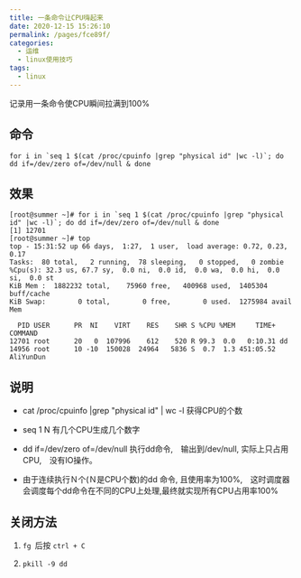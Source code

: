 ```yaml
---
title: 一条命令让CPU嗨起来
date: 2020-12-15 15:26:10
permalink: /pages/fce89f/
categories:
  - 运维
  - linux使用技巧
tags:
  - linux
---
```

记录用一条命令使CPU瞬间拉满到100%
<!-- more -->
## 命令
```shell
for i in `seq 1 $(cat /proc/cpuinfo |grep "physical id" |wc -l)`; do dd if=/dev/zero of=/dev/null & done
```
## 效果
```shell
[root@summer ~]# for i in `seq 1 $(cat /proc/cpuinfo |grep "physical id" |wc -l)`; do dd if=/dev/zero of=/dev/null & done
[1] 12701
[root@summer ~]# top
top - 15:31:52 up 66 days,  1:27,  1 user,  load average: 0.72, 0.23, 0.17
Tasks:  80 total,   2 running,  78 sleeping,   0 stopped,   0 zombie
%Cpu(s): 32.3 us, 67.7 sy,  0.0 ni,  0.0 id,  0.0 wa,  0.0 hi,  0.0 si,  0.0 st
KiB Mem :  1882232 total,    75960 free,   400968 used,  1405304 buff/cache
KiB Swap:        0 total,        0 free,        0 used.  1275984 avail Mem 

  PID USER      PR  NI    VIRT    RES    SHR S %CPU %MEM     TIME+ COMMAND                                                                                                                                                                                       
12701 root      20   0  107996    612    520 R 99.3  0.0   0:10.31 dd                                                                                                                                                                                            
14956 root      10 -10  150028  24964   5836 S  0.7  1.3 451:05.52 AliYunDun      
```                                                       
## 说明

- cat /proc/cpuinfo |grep "physical id" | wc -l 获得CPU的个数

- seq 1 N 有几个CPU生成几个数字
  
- dd if=/dev/zero of=/dev/null 执行dd命令,　输出到/dev/null, 实际上只占用CPU,　没有IO操作。
  
- 由于连续执行Ｎ个(Ｎ是CPU个数)的dd 命令, 且使用率为100%,　这时调度器会调度每个dd命令在不同的CPU上处理,最终就实现所有CPU占用率100%


## 关闭方法
1. `fg `后按 `ctrl + C`
   
2. `pkill -9 dd`